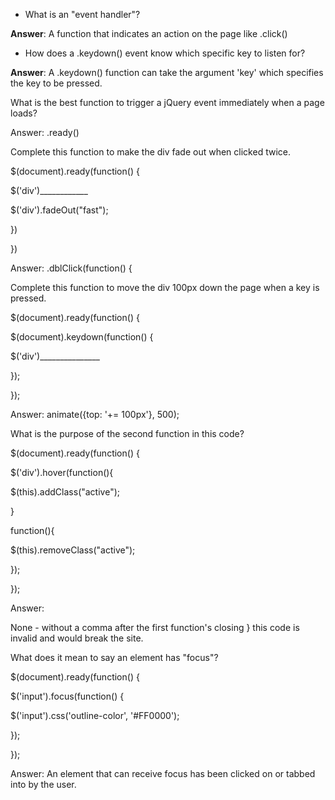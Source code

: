 * What is an "event handler"?


**Answer**: A function that indicates an action on the page like .click\(\)

* How does a .keydown\(\) event know which specific key to listen for?


**Answer**: A .keydown\(\) function can take the argument 'key' which specifies the key to be pressed.

What is the best function to trigger a jQuery event immediately when a page loads?

Answer: .ready\(\)

Complete this function to make the div fade out when clicked twice.

$\(document\).ready\(function\(\) {

$\('div'\)\_\_\_\_\_\_\_\_\_\_\_\_

$\('div'\).fadeOut\("fast"\);

}\)

}\)

Answer: .dblClick\(function\(\) {

Complete this function to move the div 100px down the page when a key is pressed.

$\(document\).ready\(function\(\) {

$\(document\).keydown\(function\(\) {

$\('div'\)\_\_\_\_\_\_\_\_\_\_\_\_\_\_\_

}\);

}\);

Answer: animate\({top: '+= 100px'}, 500\);

What is the purpose of the second function in this code?

$\(document\).ready\(function\(\) {

$\('div'\).hover\(function\(\){

$\(this\).addClass\("active"\);

}

function\(\){

$\(this\).removeClass\("active"\);

}\);

}\);

Answer:

None - without a comma after the first function's closing } this code is invalid and would break the site.

What does it mean to say an element has "focus"?

$\(document\).ready\(function\(\) {

$\('input'\).focus\(function\(\) {

$\('input'\).css\('outline-color', '\#FF0000'\);

}\);

}\);

Answer: An element that can receive focus has been clicked on or tabbed into by the user.

